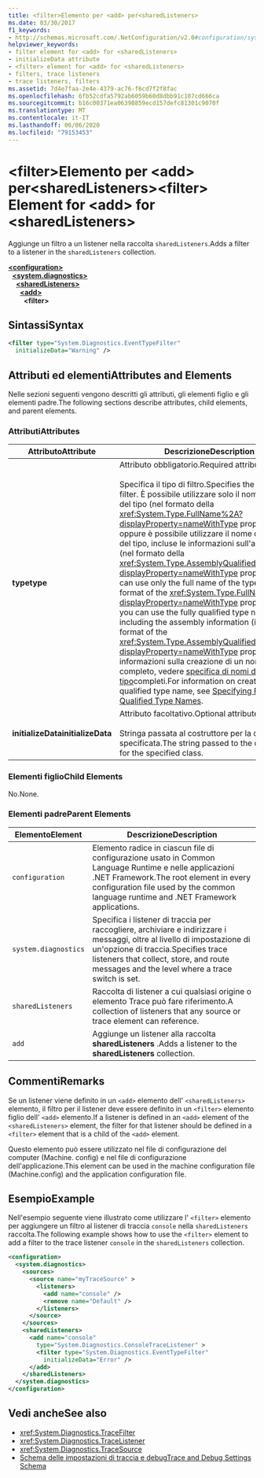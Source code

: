 ```yaml
---
title: <filter>Elemento per <add> per<sharedListeners>
ms.date: 03/30/2017
f1_keywords:
- http://schemas.microsoft.com/.NetConfiguration/v2.0#configuration/system.diagnostics/sharedListeners/add/filter
helpviewer_keywords:
- filter element for <add> for <sharedListeners>
- initializeData attribute
- <filter> element for <add> for <sharedListeners>
- filters, trace listeners
- trace listeners, filters
ms.assetid: 7d4e7faa-2e4e-4379-ac76-f6cd7f2f8fac
ms.openlocfilehash: 6fb52cdfa5792ab6059b60d8dbb91c107cd666ca
ms.sourcegitcommit: b16c00371ea06398859ecd157defc81301c9070f
ms.translationtype: MT
ms.contentlocale: it-IT
ms.lasthandoff: 06/06/2020
ms.locfileid: "79153453"
---
```

# <a name="filter-element-for-add-for-sharedlisteners"></a><span data-ttu-id="53b93-102">\<filter>Elemento per \<add> per\<sharedListeners></span><span class="sxs-lookup"><span data-stu-id="53b93-102">\<filter> Element for \<add> for \<sharedListeners></span></span>
<span data-ttu-id="53b93-103">Aggiunge un filtro a un listener nella raccolta `sharedListeners`.</span><span class="sxs-lookup"><span data-stu-id="53b93-103">Adds a filter to a listener in the `sharedListeners` collection.</span></span>  

[**\<configuration>**](../configuration-element.md)\
&nbsp;&nbsp;[**\<system.diagnostics>**](system-diagnostics-element.md)\
&nbsp;&nbsp;&nbsp;&nbsp;[**\<sharedListeners>**](sharedlisteners-element.md)\
&nbsp;&nbsp;&nbsp;&nbsp;&nbsp;&nbsp;[**\<add>**](add-element-for-sharedlisteners.md)\
&nbsp;&nbsp;&nbsp;&nbsp;&nbsp;&nbsp;&nbsp;&nbsp;**\<filter>**

## <a name="syntax"></a><span data-ttu-id="53b93-104">Sintassi</span><span class="sxs-lookup"><span data-stu-id="53b93-104">Syntax</span></span>  
  
```xml  
<filter type="System.Diagnostics.EventTypeFilter"
  initializeData="Warning" />  
```  
  
## <a name="attributes-and-elements"></a><span data-ttu-id="53b93-105">Attributi ed elementi</span><span class="sxs-lookup"><span data-stu-id="53b93-105">Attributes and Elements</span></span>  
 <span data-ttu-id="53b93-106">Nelle sezioni seguenti vengono descritti gli attributi, gli elementi figlio e gli elementi padre.</span><span class="sxs-lookup"><span data-stu-id="53b93-106">The following sections describe attributes, child elements, and parent elements.</span></span>  
  
### <a name="attributes"></a><span data-ttu-id="53b93-107">Attributi</span><span class="sxs-lookup"><span data-stu-id="53b93-107">Attributes</span></span>  
  
|<span data-ttu-id="53b93-108">Attributo</span><span class="sxs-lookup"><span data-stu-id="53b93-108">Attribute</span></span>|<span data-ttu-id="53b93-109">Descrizione</span><span class="sxs-lookup"><span data-stu-id="53b93-109">Description</span></span>|  
|---------------|-----------------|  
|<span data-ttu-id="53b93-110">**type**</span><span class="sxs-lookup"><span data-stu-id="53b93-110">**type**</span></span>|<span data-ttu-id="53b93-111">Attributo obbligatorio.</span><span class="sxs-lookup"><span data-stu-id="53b93-111">Required attribute.</span></span><br /><br /> <span data-ttu-id="53b93-112">Specifica il tipo di filtro.</span><span class="sxs-lookup"><span data-stu-id="53b93-112">Specifies the type of the filter.</span></span> <span data-ttu-id="53b93-113">È possibile utilizzare solo il nome completo del tipo (nel formato della <xref:System.Type.FullName%2A?displayProperty=nameWithType> proprietà) oppure è possibile utilizzare il nome completo del tipo, incluse le informazioni sull'assembly (nel formato della <xref:System.Type.AssemblyQualifiedName%2A?displayProperty=nameWithType> proprietà).</span><span class="sxs-lookup"><span data-stu-id="53b93-113">You can use only the full name of the type (in the format of the <xref:System.Type.FullName%2A?displayProperty=nameWithType> property), or you can use the fully qualified type name including the assembly information (in the format of the <xref:System.Type.AssemblyQualifiedName%2A?displayProperty=nameWithType> property).</span></span> <span data-ttu-id="53b93-114">Per informazioni sulla creazione di un nome di tipo completo, vedere [specifica di nomi di tipo](../../../reflection-and-codedom/specifying-fully-qualified-type-names.md)completi.</span><span class="sxs-lookup"><span data-stu-id="53b93-114">For information on creating a fully qualified type name, see [Specifying Fully Qualified Type Names](../../../reflection-and-codedom/specifying-fully-qualified-type-names.md).</span></span>|  
|<span data-ttu-id="53b93-115">**initializeData**</span><span class="sxs-lookup"><span data-stu-id="53b93-115">**initializeData**</span></span>|<span data-ttu-id="53b93-116">Attributo facoltativo.</span><span class="sxs-lookup"><span data-stu-id="53b93-116">Optional attribute.</span></span><br /><br /> <span data-ttu-id="53b93-117">Stringa passata al costruttore per la classe specificata.</span><span class="sxs-lookup"><span data-stu-id="53b93-117">The string passed to the constructor for the specified class.</span></span>|  
  
### <a name="child-elements"></a><span data-ttu-id="53b93-118">Elementi figlio</span><span class="sxs-lookup"><span data-stu-id="53b93-118">Child Elements</span></span>  
 <span data-ttu-id="53b93-119">No.</span><span class="sxs-lookup"><span data-stu-id="53b93-119">None.</span></span>  
  
### <a name="parent-elements"></a><span data-ttu-id="53b93-120">Elementi padre</span><span class="sxs-lookup"><span data-stu-id="53b93-120">Parent Elements</span></span>  
  
|<span data-ttu-id="53b93-121">Elemento</span><span class="sxs-lookup"><span data-stu-id="53b93-121">Element</span></span>|<span data-ttu-id="53b93-122">Descrizione</span><span class="sxs-lookup"><span data-stu-id="53b93-122">Description</span></span>|  
|-------------|-----------------|  
|`configuration`|<span data-ttu-id="53b93-123">Elemento radice in ciascun file di configurazione usato in Common Language Runtime e nelle applicazioni .NET Framework.</span><span class="sxs-lookup"><span data-stu-id="53b93-123">The root element in every configuration file used by the common language runtime and .NET Framework applications.</span></span>|  
|`system.diagnostics`|<span data-ttu-id="53b93-124">Specifica i listener di traccia per raccogliere, archiviare e indirizzare i messaggi, oltre al livello di impostazione di un'opzione di traccia.</span><span class="sxs-lookup"><span data-stu-id="53b93-124">Specifies trace listeners that collect, store, and route messages and the level where a trace switch is set.</span></span>|  
|`sharedListeners`|<span data-ttu-id="53b93-125">Raccolta di listener a cui qualsiasi origine o elemento Trace può fare riferimento.</span><span class="sxs-lookup"><span data-stu-id="53b93-125">A collection of listeners that any source or trace element can reference.</span></span>|  
|`add`|<span data-ttu-id="53b93-126">Aggiunge un listener alla raccolta **sharedListeners** .</span><span class="sxs-lookup"><span data-stu-id="53b93-126">Adds a listener to the **sharedListeners** collection.</span></span>|  
  
## <a name="remarks"></a><span data-ttu-id="53b93-127">Commenti</span><span class="sxs-lookup"><span data-stu-id="53b93-127">Remarks</span></span>  
 <span data-ttu-id="53b93-128">Se un listener viene definito in un `<add>` elemento dell' `<sharedListeners>` elemento, il filtro per il listener deve essere definito in un `<filter>` elemento figlio dell' `<add>` elemento.</span><span class="sxs-lookup"><span data-stu-id="53b93-128">If a listener is defined in an `<add>` element of the `<sharedListeners>` element, the filter for that listener should be defined in a `<filter>` element that is a child of the `<add>` element.</span></span>  
  
 <span data-ttu-id="53b93-129">Questo elemento può essere utilizzato nel file di configurazione del computer (Machine. config) e nel file di configurazione dell'applicazione.</span><span class="sxs-lookup"><span data-stu-id="53b93-129">This element can be used in the machine configuration file (Machine.config) and the application configuration file.</span></span>  
  
## <a name="example"></a><span data-ttu-id="53b93-130">Esempio</span><span class="sxs-lookup"><span data-stu-id="53b93-130">Example</span></span>  
 <span data-ttu-id="53b93-131">Nell'esempio seguente viene illustrato come utilizzare l' `<filter>` elemento per aggiungere un filtro al listener di traccia `console` nella `sharedListeners` raccolta.</span><span class="sxs-lookup"><span data-stu-id="53b93-131">The following example shows how to use the `<filter>` element to add a filter to the trace listener `console` in the `sharedListeners` collection.</span></span>  
  
```xml  
<configuration>  
  <system.diagnostics>  
    <sources>  
      <source name="myTraceSource" >  
        <listeners>  
          <add name="console" />  
          <remove name="Default" />  
        </listeners>  
      </source>  
    </sources>  
    <sharedListeners>  
      <add name="console"
        type="System.Diagnostics.ConsoleTraceListener" >  
        <filter type="System.Diagnostics.EventTypeFilter"
          initializeData="Error" />  
      </add>  
    </sharedListeners>  
  </system.diagnostics>  
</configuration>  
```  
  
## <a name="see-also"></a><span data-ttu-id="53b93-132">Vedi anche</span><span class="sxs-lookup"><span data-stu-id="53b93-132">See also</span></span>

- <xref:System.Diagnostics.TraceFilter>
- <xref:System.Diagnostics.TraceListener>
- <xref:System.Diagnostics.TraceSource>
- [<span data-ttu-id="53b93-133">Schema delle impostazioni di traccia e debug</span><span class="sxs-lookup"><span data-stu-id="53b93-133">Trace and Debug Settings Schema</span></span>](index.md)

